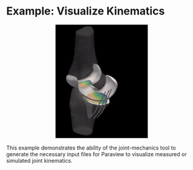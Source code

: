 # Example: Visualize Kinematics
<p align="center">
  <img src="graphics/visualize_kinematics.gif" height="300" >
</p>
This example demonstrates the ability of the joint-mechanics tool to generate the necessary input files for Paraview to visualize measured or simulated joint kinematics. 
